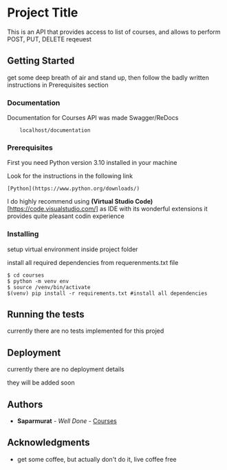 # Project Title

This is an API that provides access to list of courses, and allows to perform POST, PUT, DELETE reqeuest

## Getting Started

get some deep breath of air and stand up, then follow the badly written instructions in Prerequisites section


### Documentation

Documentation for Courses API was made Swagger/ReDocs

```
    localhost/documentation
```

### Prerequisites

First you need Python version 3.10 installed in your machine

Look for the instructions in the following link

```
[Python](https://www.python.org/downloads/)
```

I do highly recommend using **(Virtual Studio Code)**[https://code.visualstudio.com/] as IDE with its wonderful extensions it provides quite pleasant codin experience

### Installing

setup virtual environment inside project folder

install all required dependencies from requerenments.txt file

```
$ cd courses
$ python -m venv env
$ source /venv/bin/activate
$(venv) pip install -r requirements.txt #install all dependencies
```

## Running the tests

currently there are no tests implemented for this projed

## Deployment

currently there are no deployment details

they will be added soon

## Authors

* **Saparmurat** - *Well Done* - [Courses](https://github.com/Saparmurat09/courses)

## Acknowledgments

* get some coffee, but actually don't do it, live coffee free
